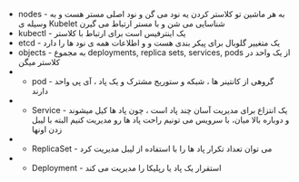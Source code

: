 + nodes - به هر ماشین تو کلاستر کردن یه نود می گن و نود اصلی مستر هست و به وسیله ی Kubelet شناسایی می شن و با مستر ارتباط می گیرن
+ kubectl - یک اینترفیس است برای ارتباط با کلاستر
+ etcd - یک متغییر گلوبال برای پیکر بندی هست و و اطلاعات همه ی نود ها را دارد
+ objects - به مجموع deployments, replica sets, services, pods از یک واحد در کلاستر میگن
+ + pod - گروهی از کانتینر ها ، شبکه و ستوریج مشترک و یک پاد ، آی پی  واحد دارند
+ + Service - یک انتزاع برای مدیریت آسان چند پاد است ، چون پاد ها کیل میشوند و دوباره بالا میان، با سرویس می تونیم راحت  پاد ها رو مدیریت کنیم البته با لیبل زدن اونها
+ + ReplicaSet - می توان تعداد تکرار پاد ها را با استفاده از لیبل مدیریت کرد
+ + Deployment - استقرار یک پاد یا رپلیکا را مدیریت می کند

